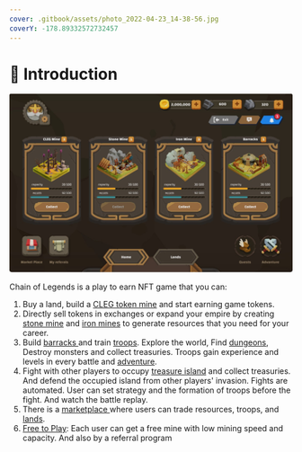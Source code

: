 ```yaml
---
cover: .gitbook/assets/photo_2022-04-23_14-38-56.jpg
coverY: -178.89332572732457
---
```


# 📃 Introduction

![](<.gitbook/assets/Screenshot 2022-04-24 213612.jpg>)

Chain of Legends is a play to earn NFT game that you can:

1. Buy a land, build a [CLEG token mine](guides/buildings.md#cleg-token-mine) and start earning game tokens.
2. Directly sell tokens in exchanges or expand your empire by creating [stone mine](guides/buildings.md#stone-mine) and [iron mines](guides/buildings.md#iron-mine) to generate resources that you need for your career.
3. Build [barracks ](guides/buildings.md#barracks)and train [troops](guides/heroes.md). Explore the world, Find [dungeons](guides/adventures.md#dungeons), Destroy monsters and collect treasuries. Troops gain experience and levels in every battle and [adventure](guides/adventures.md).
4. Fight with other players to occupy [treasure island](guides/adventures.md#treasure-island) and collect treasuries. And defend the occupied island from other players' invasion. Fights are automated. User can set strategy and the formation of troops before the fight. And watch the battle replay.
5. There is a [marketplace ](guides/marketplace.md)where users can trade resources, troops, and [lands](guides/lands.md).
6. [Free to Play](undefined/free-to-play.md): Each user can get a free mine with low mining speed and capacity. And also by a referral program
